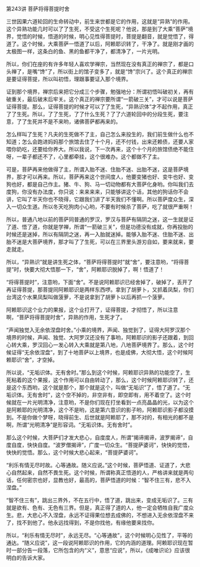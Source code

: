 第243讲 菩萨将得菩提时舍

三世因果六道轮回的生命转动中，前生来世都是它的作用，这就是“异熟”的作用。这个异熟功能几时可以了了生死，不受这个生死呢？他说，那是到了大乘“菩萨”境界，觉悟的时候，悟道的时候，明心见性得菩提时，菩提是翻音，就是觉悟了，得道了。这个时候，大乘菩萨一悟道了以后，阿赖耶识转了，干净了。就是刚才画的太极图一样，这条白的鱼、黑的鱼都干净了，都清净了，一片光明。

所以，你们在座的有许多年轻人喜欢学禅宗，当然现在没有真正的禅宗了，都是口头禅了，是嘴“馋”了，所以街上的馆子变多了，就是“馋”宗兴了。这个真正的禅宗是要证得菩提，所以叫初悟，理跟事要证入那个境界。

证到那个境界，禅宗后来把它分成三个步骤，勉强地分：所谓初悟叫破初关，再有破重关，最后破末后牢关。这个真正的禅宗要所谓“一箭破三关”，才可以说是菩萨证得菩提。那么，证得菩提的时候才可以了了生死，“异熟识体”才不起作用，真正了了生死。所以，了了生死，了了什么生死？了了六道轮回中的分段生死，要注意，了了生死并不是不来哟，诸佛菩萨都再来的。

怎么样叫了生死？凡夫的生死做不了主，自己怎么来投生的，我们前生做什么也不知道；怎么会跑进妈妈那个旅馆去住了十个月，还不付钱，出来还赖债，还要人家喂你奶吃，还要给你养大。所以我说，下一次再来，这个十个月的旅馆债绝不能住呀，一辈子都还不了，心里都牵挂，这个很难办。这个都做不了主。

可是，菩萨再来他做得了主，所谓入胎不迷、住胎不迷、出胎不迷，这是菩萨境界，那才可以再来。所以，菩萨再来这个世间度人，他要变猪也好、变牛也好、变狗也好，都是自己作主。猪、牛、狗、马一切动物都有大菩萨化身哟。你叫我们去度狗，你没有办法度，你只说：来来来来，只能够讲这个话，其他的狗话你不会讲，它叫了半天你也不晓得，它跟我们讲了半天我们不懂啊。所以菩萨度众生，深入一切众生道。所以冬天吃狗肉小心哟，不要有时候杀了菩萨，吃了就很严重啊！

所以，普通八地以前的菩萨同普通的罗汉，罗汉与菩萨有隔阴之迷，这一生就是证了道、悟了道，你就是学禅，所谓“一箭破三关”，但是功德没有成就，你再投胎的时候还是迷掉，所以有隔阴之迷，再一入胎就迷掉。能够入胎不迷、住胎不迷、出胎不迷是大菩萨境界，那才叫了了生死，可以在三界里头游刃自如，要来就来，要走就走。

所以，“异熟识”就是讲生死之体，“菩萨将得菩提时”就“舍”，要注意哟，“将得菩提”时，快要大彻大悟那一下，“舍”，阿赖耶识脱掉了，啊！悟道了！

“将得菩提时”，注意哟，下面“舍”。不是说阿赖耶识已经舍掉了，破掉了，丢开了再证得菩提，那菩提同阿赖耶识是两样东西啰。拿到了胡萝卜，又抓着凤梨，你们台湾这个水果凤梨叫做菠萝，不是说拿到了胡萝卜以后再抓一个菠萝。

阿赖耶识这个业力的果报，这个业打开了，证得菩提，才彻悟了，所以注意啊，“菩萨将得菩提时舍”，异熟的作用，生死才了。

“声闻独觉入无余依涅盘时舍。”小乘的境界，声闻、独觉到了，证得大阿罗汉那个境界的时候，声闻、独觉、大阿罗汉还没有了事哟，阿赖耶识的影子还跟着，到回心转大乘，罗汉回心一发心转入大乘就是第八地，八地菩萨境界了。那么，这个时候证得“无余依涅盘”，到了十地菩萨以上境界，也是成佛，大彻大悟，这个时候阿赖耶识“舍”，才空掉。

所以说，“无垢识体。无有舍时。”那么到这个时候，阿赖耶识异熟的功能空了，生死粘着的这个果报，这个作用可以自由转动了，那么，这个时候阿赖耶识转了，还是这个东西哟，这个就是那个，那个就是这个，叫做“无垢识”了，悟了道了。“无垢识体。无有舍时”，这个空不掉的，非空非有，即空即有，用不着空了。这个时候就在一片光明清净，注意哟，不是你们现在打坐看到一点亮晶晶的光，以为这个是阿赖耶的光明清净，这个不是哟，这是第六意识的影子哟，阿赖耶识影子都没摸到。不是你做个梦呀，晓得前生、后世就是阿赖耶了，那不对的，有相光的都不是啊，所谓“光明清净”是形容词。“无垢识体。无有舍时”。

那么这个时候，大菩萨们才发大悲心，自度度人，所谓“揭谛揭谛，波罗揭谛”，自度自度，快快自度。“波罗僧揭谛”，广度一切众生。“菩提萨婆诃”，快快的觉悟，快快的觉悟。那么，这个时候大悲心起来，“菩提萨婆诃”。

“利乐有情无尽时故。心等通故。随义应说。”这个时候，菩萨悟道、证道了，大悲心自然起来，自然不畏生死。这个时候，所谓称真正悟道的人，严格讲来就是两句话，任何密宗也好，显教也好，最高的，菩萨悟道的时候：“智不住三有，悲不入涅盘。”

“智不住三有”，跳出三界外，不在五行中，悟了道，跳出来，变成无垢识了。三有就是欲有、色有、无色有三界。但是，真正得了道的人，他一定会牺牲自我广度众生。悲，大悲心不入涅盘，永远不证得果位想去成佛的，不想进入无余依涅盘不来了，找不到他了。他永远找得到，不是你找他，有缘他要来找你。

所以，“利乐有情无尽时”，永远无尽。“心等通故”，这个时候明心见性了，平等的通达。“随义应说”，这一段说阿赖耶识的作用，它的内涵的道理。阿赖耶识现在暂时一部分告一段落，它所包含的内“义”，意思“应说”，所以，《成唯识论》应该很明白的告诉大家。


